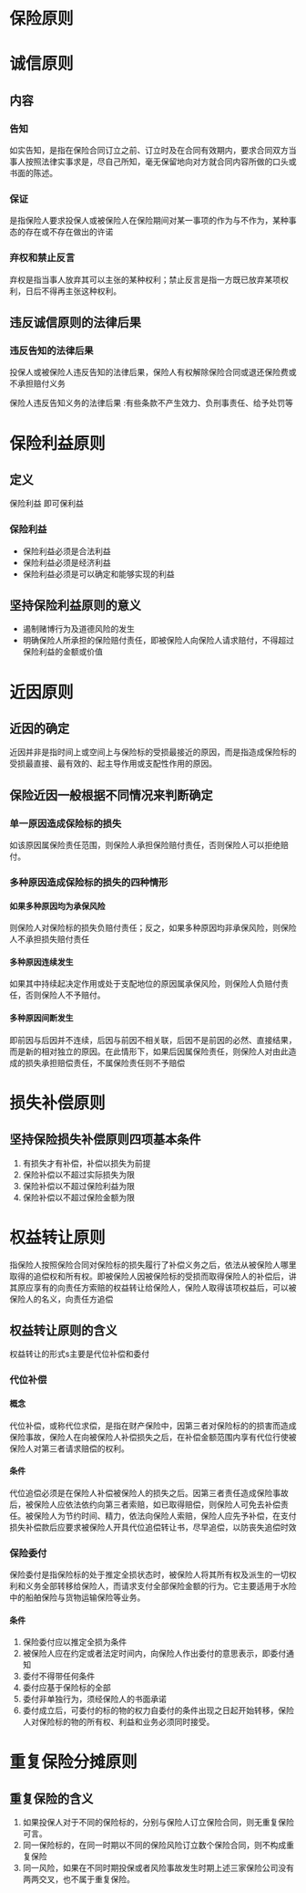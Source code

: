 # 保险原则
# 诚信原则
## 内容
### 告知
如实告知，是指在保险合同订立之前、订立时及在合同有效期内，要求合同双方当事人按照法律实事求是，尽自己所知，毫无保留地向对方就合同内容所做的口头或书面的陈述。
### 保证
是指保险人要求投保人或被保险人在保险期间对某一事项的作为与不作为，某种事态的存在或不存在做出的许诺
### 弃权和禁止反言
弃权是指当事人放弃其可以主张的某种权利；禁止反言是指一方既已放弃某项权利，日后不得再主张这种权利。


## 违反诚信原则的法律后果
### 违反告知的法律后果
投保人或被保险人违反告知的法律后果，保险人有权解除保险合同或退还保险费或不承担赔付义务

保险人违反告知义务的法律后果 :有些条款不产生效力、负刑事责任、给予处罚等

# 保险利益原则
## 定义
保险利益 即可保利益
### 保险利益
* 保险利益必须是合法利益
* 保险利益必须是经济利益
* 保险利益必须是可以确定和能够实现的利益

## 坚持保险利益原则的意义
* 遏制赌博行为及道德风险的发生
* 明确保险人所承担的保险赔付责任，即被保险人向保险人请求赔付，不得超过保险利益的金额或价值

# 近因原则
## 近因的确定
近因并非是指时间上或空间上与保险标的受损最接近的原因，而是指造成保险标的受损最直接、最有效的、起主导作用或支配性作用的原因。

## 保险近因一般根据不同情况来判断确定
### 单一原因造成保险标的损失
如该原因属保险责任范围，则保险人承担保险赔付责任，否则保险人可以拒绝赔付。
### 多种原因造成保险标的损失的四种情形
#### 如果多种原因均为承保风险
则保险人对保险标的损失负赔付责任；反之，如果多种原因均非承保风险，则保险人不承担损失赔付责任
#### 多种原因连续发生
如果其中持续起决定作用或处于支配地位的原因属承保风险，则保险人负赔付责任，否则保险人不予赔付。
#### 多种原因间断发生
即前因与后因并不连续，后因与前因不相关联，后因不是前因的必然、直接结果，而是新的相对独立的原因。在此情形下，如果后因属保险责任，则保险人对由此造成的损失承担赔偿责任，不属保险责任则不予赔偿

# 损失补偿原则
## 坚持保险损失补偿原则四项基本条件
1. 有损失才有补偿，补偿以损失为前提
2. 保险补偿以不超过实际损失为限
3. 保险补偿以不超过保险利益为限
4. 保险补偿以不超过保险金额为限

# 权益转让原则
指保险人按照保险合同对保险标的损失履行了补偿义务之后，依法从被保险人哪里取得的追偿权和所有权。即被保险人因被保险标的受损而取得保险人的补偿后，讲其原应享有的向责任方索赔的权益转让给保险人，保险人取得该项权益后，可以被保险人的名义，向责任方追偿
## 权益转让原则的含义
权益转让的形式s主要是代位补偿和委付
### 代位补偿
#### 概念
代位补偿，或称代位求偿，是指在财产保险中，因第三者对保险标的的损害而造成保险事故，保险人在向被保险人补偿损失之后，在补偿金额范围内享有代位行使被保险人对第三者请求赔偿的权利。
#### 条件
代位追偿必须是在保险人补偿被保险人的损失之后。因第三者责任造成保险事故后，被保险人应依法依约向第三者索赔，如已取得赔偿，则保险人可免去补偿责任。被保险人为节约时间、精力，依法向保险人索赔，保险人应先予补偿，在支付损失补偿款后应要求被保险人开具代位追偿转让书，尽早追偿，以防丧失追偿时效
### 保险委付
保险委付是指保险标的处于推定全损状态时，被保险人将其所有权及派生的一切权利和义务全部转移给保险人，而请求支付全部保险金额的行为。它主要适用于水险中的船舶保险与货物运输保险等业务。
#### 条件
1. 保险委付应以推定全损为条件
2. 被保险人应在约定或者法定时间内，向保险人作出委付的意思表示，即委付通知
3. 委付不得带任何条件
4. 委付应基于保险标的全部
5. 委付非单独行为，须经保险人的书面承诺
6. 委付成立后，可委付的标的物的权力自委付的条件出现之日起开始转移，保险人对保险标的物的所有权、利益和业务必须同时接受。


# 重复保险分摊原则
## 重复保险的含义
1. 如果投保人对于不同的保险标的，分别与保险人订立保险合同，则无重复保险可言。
2. 同一保险标的，在同一时期以不同的保险风险订立数个保险合同，则不构成重复保险
3. 同一风险，如果在不同时期投保或者风险事故发生时期上述三家保险公司没有两两交叉，也不属于重复保险。
